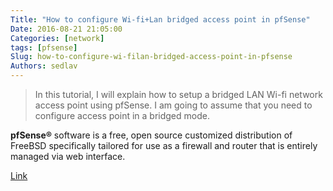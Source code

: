 ```yaml
---
Title: "How to configure Wi-fi+Lan bridged access point in pfSense"
Date: 2016-08-21 21:05:00
Categories: [network]
tags: [pfsense]
Slug: how-to-configure-wi-filan-bridged-access-point-in-pfsense
Authors: sedlav
---
```


> In this tutorial, I will explain how to setup a bridged LAN Wi-fi network access point using pfSense. I am going to assume that you need to configure access point in a bridged mode.

**pfSense®** software is a free, open source customized distribution of FreeBSD specifically tailored for use as a firewall and router that is entirely managed via web interface.

[Link](http://www.cyberciti.biz/faq/howto-configure-wireless-bridge-access-point-in-pfsense/)
